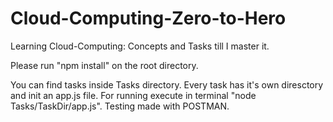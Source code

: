 # Cloud-Computing-Zero-to-Hero
Learning Cloud-Computing: Concepts and Tasks till I master it.

Please run "npm install" on the root directory.

You can find tasks inside Tasks directory.
Every task has it's own diresctory and init an app.js file.
For running execute in terminal "node Tasks/TaskDir/app.js".
Testing made with POSTMAN.

